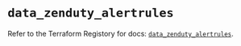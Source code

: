 # `data_zenduty_alertrules`

Refer to the Terraform Registory for docs: [`data_zenduty_alertrules`](https://www.terraform.io/docs/providers/zenduty/d/alertrules).
